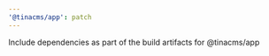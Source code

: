 ```yaml
---
'@tinacms/app': patch
---
```


Include dependencies as part of the build artifacts for @tinacms/app
